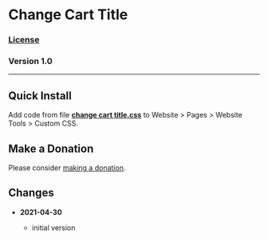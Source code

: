 # Change Cart Title

### [License][99]

### Version 1.0

---

## Quick Install

Add code from file
**[change cart title.css](change%20cart%20title.css#L1)**
to Website > Pages > Website Tools > Custom CSS.

## Make a Donation

Please consider
[making a donation](https://github.com/tomsWebConsulting/twcsl#make-a-donation).

## Changes

<!-- * **2021-07-01**

  * added code to change read more link
  * use twcsl
  * bumped version to 0.1d2
  -->
* **2021-04-30**

  * initial version

[99]: https://github.com/tomsWebConsulting/twcsl/blob/main/LICENSE.txt#L1
